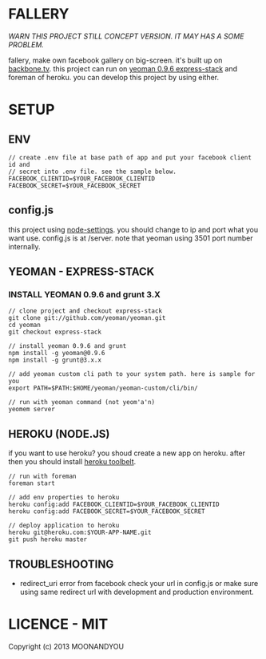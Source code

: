 # FALLERY
*WARN THIS PROJECT STILL CONCEPT VERSION. IT MAY HAS A SOME PROBLEM.*

fallery, make own facebook gallery on big-screen. it's built up on [backbone.tv](https://github.com/MOONANDYOU/backbone.tv). this project can run on [yeoman 0.9.6 express-stack](https://github.com/yeoman/yeoman/tree/express-stack) and foreman of heroku. you can develop this project by using either.


# SETUP
## ENV

    // create .env file at base path of app and put your facebook client id and
    // secret into .env file. see the sample below.
    FACEBOOK_CLIENTID=$YOUR_FACEBOOK_CLIENTID
    FACEBOOK_SECRET=$YOUR_FACEBOOK_SECRET

## config.js
this project using [node-settings](git://github.com/mgutz/node-settings). you should change to ip and port what you want use. config.js is at /server. note that yeoman using 3501 port number internally.

## YEOMAN - EXPRESS-STACK
### INSTALL YEOMAN 0.9.6 and grunt 3.X

    // clone project and checkout express-stack
    git clone git://github.com/yeoman/yeoman.git
    cd yeoman
    git checkout express-stack

    // install yeoman 0.9.6 and grunt
    npm install -g yeoman@0.9.6
    npm install -g grunt@3.x.x

    // add yeoman custom cli path to your system path. here is sample for you
    export PATH=$PATH:$HOME/yeoman/yeoman-custom/cli/bin/

    // run with yeoman command (not yeom'a'n)
    yeomem server

## HEROKU (NODE.JS)
if you want to use heroku? you shoud create a new app on heroku. after then you should install [heroku toolbelt](https://toolbelt.heroku.com/).

    // run with foreman
    foreman start

    // add env properties to heroku
    heroku config:add FACEBOOK_CLIENTID=$YOUR_FACEBOOK_CLIENTID
    heroku config:add FACEBOOK_SECRET=$YOUR_FACEBOOK_SECRET

    // deploy application to heroku
    heroku git@heroku.com:$YOUR-APP-NAME.git
    git push heroku master


## TROUBLESHOOTING

- redirect_uri error from facebook
check your url in config.js or make sure using same redirect url with development and production environment.

# LICENCE - MIT
Copyright (c) 2013 MOONANDYOU
